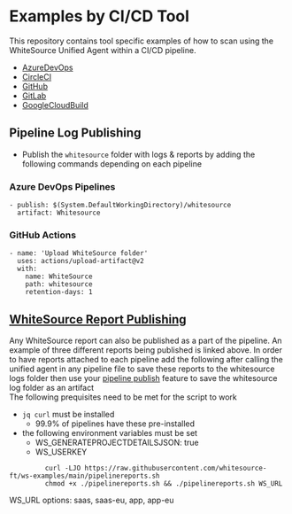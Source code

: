 # Examples by CI/CD Tool
This repository contains tool specific examples of how to scan using the WhiteSource Unified Agent within a CI/CD pipeline.

* [AzureDevOps](AzureDevops)
* [CircleCI](CircleCI)
* [GitHub](GitHub)
* [GitLab](GitLab)
* [GoogleCloudBuild](GoogleCloudBuild)


## Pipeline Log Publishing

* Publish the `whitesource` folder with logs & reports by adding the following commands depending on each pipeline

### Azure DevOps Pipelines

```
- publish: $(System.DefaultWorkingDirectory)/whitesource
  artifact: Whitesource
```
### GitHub Actions

```
- name: 'Upload WhiteSource folder'
  uses: actions/upload-artifact@v2
  with:
    name: WhiteSource
    path: whitesource
    retention-days: 1
```

## [WhiteSource Report Publishing](../pipelinereports.sh)

Any WhiteSource report can also be published as a part of the pipeline. An example of three different reports being published is linked above.  In order to have reports attached to each pipeline add the following after calling the unified agent in any pipeline file to save these reports to the whitesource logs folder
then use your [pipeline publish](CI-CD/CI-CD.md#Pipeline-Log-Publishing) feature to save the whitesource log folder as an artifact
<br>
The following prequisites need to be met for the script to work
<br>
* ```jq curl``` must be installed
  * 99.9% of pipelines have these pre-installed
* the following environment variables must be set
  * WS_GENERATEPROJECTDETAILSJSON: true
  * WS_USERKEY

```
         curl -LJO https://raw.githubusercontent.com/whitesource-ft/ws-examples/main/pipelinereports.sh
         chmod +x ./pipelinereports.sh && ./pipelinereports.sh WS_URL
```
WS_URL options: saas, saas-eu, app, app-eu